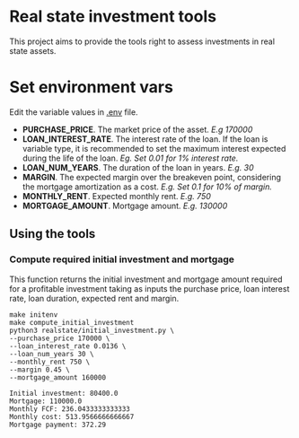 
# Real state investment tools

This project aims to provide the tools right to assess investments in real state assets.  

# Set environment vars
Edit the variable values in [.env](.env) file.

 - **PURCHASE_PRICE**. The market price of the asset. *E.g 170000*
 - **LOAN_INTEREST_RATE**. The interest rate of the loan. If the loan is variable type, it is recommended to set the maximum interest expected during the life of the loan. *Eg. Set 0.01 for 1% interest rate.*
 - **LOAN_NUM_YEARS**. The duration of the loan in years. *E.g. 30*
 - **MARGIN**. The expected margin over the breakeven point, considering the mortgage amortization as a cost. *E.g. Set 0.1 for 10% of margin.*
 - **MONTHLY_RENT**. Expected monthly rent. *E.g. 750*
 - **MORTGAGE_AMOUNT**. Mortgage amount. *E.g. 130000*
## Using the tools
### Compute required initial investment and mortgage
This function returns the initial investment and mortgage amount required for a profitable investment taking as inputs the purchase price, loan interest rate, loan duration, expected rent and margin.

    make initenv
    make compute_initial_investment
    python3 realstate/initial_investment.py \
    --purchase_price 170000 \
    --loan_interest_rate 0.0136 \
    --loan_num_years 30 \
    --monthly_rent 750 \
    --margin 0.45 \
    --mortgage_amount 160000

    Initial investment: 80400.0
    Mortgage: 110000.0
    Monthly FCF: 236.0433333333333
    Monthly cost: 513.9566666666667
    Mortgage payment: 372.29

